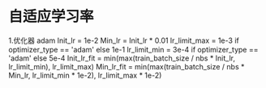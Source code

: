 # 自适应学习率
1.优化器
adam
Init_lr = 1e-2
Min_lr = Init_lr * 0.01
lr_limit_max = 1e-3 if optimizer_type == 'adam' else 1e-1
lr_limit_min = 3e-4 if optimizer_type == 'adam' else 5e-4
Init_lr_fit = min(max(train_batch_size / nbs * Init_lr, lr_limit_min), lr_limit_max)
Min_lr_fit = min(max(train_batch_size / nbs * Min_lr, lr_limit_min * 1e-2), lr_limit_max * 1e-2)
